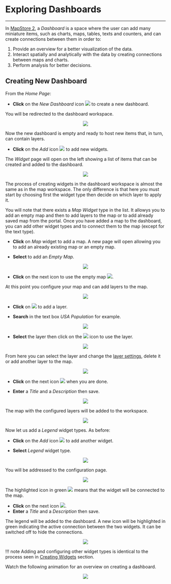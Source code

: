 # Exploring Dashboards
**********************

In [MapStore 2](https://mapstore2.geo-solutions.it/mapstore/#/), a *Dashboard* is a space where the user can add many miniature items, such as charts, maps, tables, texts and counters, and can create connections between them in order to:

1. Provide an overview for a better visualization of the data.
2. Interact spatially and analytically with the data by creating connections between maps and charts.
3. Perform analysis for better decisions.

## Creating New Dashboard

From the *Home Page*:

* **Click** on the *New Dashboard* icon <img src="img/dash-icon.png" style="max-width:20px;"/> to create a new dashboard. 

You will be redirected to the dashboard workspace.

<p align = "center" ><img src="img/dashboard-1.png" style="max-width:600px;"/></p>

Now the new dashboard is empty and ready to host new items that, in turn, can contain layers. 

* **Click** on the *Add* icon <img src="img/+++.png" style="max-width:20px;"/> to add new widgets. 

The *Widget* page will open on the left showing a list of items that can be created and added to the dashboard.

<p align = "center" ><img src="img/dashboard-2.png" style="max-width:400px;"/></p>

The process of creating widgets in the dashboard workspace is almost the same as in the map workspace. The only difference is that here you must start by choosing first the widget type then decide on which layer to apply it.

You will note that there exists a *Map Widget* type in the list. It allowys you to add an empty map and then to add layers to the map or to add already saved map from the portal. Once you have added a map to the dashboard, you can add other widget types and to connect them to the map (except for the text type).   

* **Click** on *Map* widget to add a map. A new page will open allowing you to add an already existing map or an empty map.

* **Select** to add an *Empty Map*.

<p align = "center" ><img src="img/dashboard-3.png" style="max-width:400px;"/></p>

* **Click** on the next icon to use the empty map <img src="img/next.png" style="max-width:20px;"/>. 

At this point you configure your map and can add layers to the map.

<p align = "center" ><img src="img/dashboard-4.png" style="max-width:400px;"/></p>

* **Click** on <img src="img/+++.png" style="max-width:20px;"/> to add a layer. 

* **Search** in the text box *USA Population* for example.

<p align = "center" ><img src="img/dashboard-5.png" style="max-width:400px;"/></p>

* **Select** the layer then click on the <img src="img/+++.png" style="max-width:20px;"/> icon to use the layer. 

<p align = "center" ><img src="img/dashboard-6.png" style="max-width:400px;"/></p>

From here you can select the layer and change the [layer settings](layer-settings.md), delete it or add another layer to the map.

<p align = "center" ><img src="img/dashboard-7.png" style="max-width:400px;"/></p>

* **Click** on the next icon <img src="img/next.png" style="max-width:20px;"/> when you are done.

* **Enter** a *Title* and a *Description* then save.

<p align = "center" ><img src="img/dashboard-8.png" style="max-width:400px;"/></p>

The map with the configured layers will be added to the workspace.

<p align = "center" ><img src="img/dashboard-9.png" style="max-width:600px;"/></p>

Now let us add a *Legend* widget types. As before:

* **Click** on the *Add* icon <img src="img/+++.png" style="max-width:20px;"/> to add another widget. 

* **Select** *Legend* widget type.

<p align = "center" ><img src="img/dashboard-12.png" style="max-width:600px;"/></p>

You will be addressed to the configuration page.

<p align = "center" ><img src="img/dashboard-13.png" style="max-width:600px;"/></p>

The highlighted icon in green <img src="img/connection-icon.png" style="max-width:20px;"/> means that the widget will be connected to the map. 

* **Click** on the next icon <img src="img/next.png" style="max-width:20px;"/>.
* **Enter** a *Title* and a *Description* then save.

The legend will be added to the dashboard. A new icon will be highlighted in green 
indicating the active connection between the two widgets. It can be switched off to hide the connections.

<p align = "center" ><img src="img/dashboard-14.png" style="max-width:600px;"/></p>

!!! note
    Adding and configuring other widget types is identical to the process seen in 
    [Creating Widgets](widgets.md) section.

Watch the following animation for an overview on creating a dashboard. 

<p align = "center" ><img src="img/dashboard-animation.gif" style="max-width:700px;"/></p>







